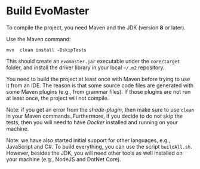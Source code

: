 # Build EvoMaster


To compile the project, you need Maven and the JDK (version __8__ or later).

Use the Maven command:

`mvn  clean install -DskipTests`

This should create an `evomaster.jar` executable under the `core/target` folder,
and install the driver library in your local `~/.m2` repository.

You need to build the project at least once with Maven before trying to use it from an IDE.
The reason is that some source code files are generated with some Maven plugins (e.g., from grammar files).
If those plugins are not run at least once, the project will not compile. 


Note: if you get an error from the *shade-plugin*, then make sure to use
`clean` in your Maven commands.
Furthermore, if you decide to do not skip the tests, then you will need to have
_Docker_ installed and running on your machine.


Note: we have also started initial support for other languages, e.g., JavaScript and C#.
To build everything, you can use the script `buildAll.sh`.
However, besides the JDK, you will need other tools as well installed on your machine (e.g., NodeJS and DotNet Core).
